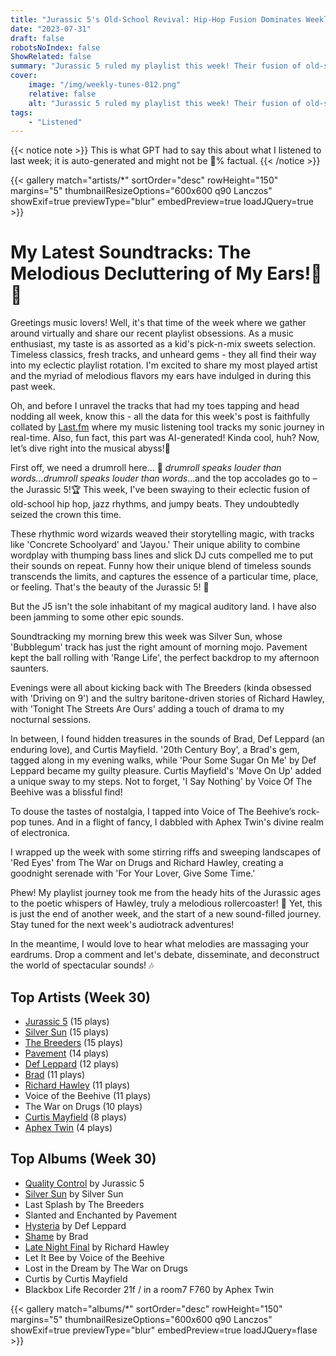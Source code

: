 ```yaml
---
title: "Jurassic 5's Old-School Revival: Hip-Hop Fusion Dominates Weekly Playlist"
date: "2023-07-31"
draft: false
robotsNoIndex: false
ShowRelated: false
summary: "Jurassic 5 ruled my playlist this week! Their fusion of old-school hip hop & melodies reign supreme, immerse yourself in their timeless tracks."
cover:
    image: "/img/weekly-tunes-012.png"
    relative: false
    alt: "Jurassic 5 ruled my playlist this week! Their fusion of old-school hip hop & melodies reign supreme, immerse yourself in their timeless tracks."
tags:
    - "Listened"
---
```


{{< notice note >}}
This is what GPT had to say this about what I listened to last week; it is auto-generated and might not be 💯% factual.
{{< /notice >}}

{{< gallery match="artists/*" sortOrder="desc" rowHeight="150" margins="5" thumbnailResizeOptions="600x600 q90 Lanczos" showExif=true previewType="blur" embedPreview=true loadJQuery=true >}}

# My Latest Soundtracks: The Melodious Decluttering of My Ears!🎵🥁

Greetings music lovers! Well, it's that time of the week where we gather around virtually and share our recent playlist obsessions. As a music enthusiast, my taste is as assorted as a kid's pick-n-mix sweets selection. Timeless classics, fresh tracks, and unheard gems - they all find their way into my eclectic playlist rotation. I'm excited to share my most played artist and the myriad of melodious flavors my ears have indulged in during this past week.

Oh, and before I unravel the tracks that had my toes tapping and head nodding all week, know this - all the data for this week's post is faithfully collated by [Last.fm](https://www.last.fm/user/RussMckendrick) where my music listening tool tracks my sonic journey in real-time. Also, fun fact, this part was AI-generated! Kinda cool, huh? Now, let’s dive right into the musical abyss!🌊

First off, we need a drumroll here... 🥁 *drumroll speaks louder than words...drumroll speaks louder than words*...and the top accolades go to – the Jurassic 5!🏆 This week, I've been swaying to their eclectic fusion of old-school hip hop, jazz rhythms, and jumpy beats. They undoubtedly seized the crown this time. 

These rhythmic word wizards weaved their storytelling magic, with tracks like 'Concrete Schoolyard' and 'Jayou.' Their unique ability to combine wordplay with thumping bass lines and slick DJ cuts compelled me to put their sounds on repeat. Funny how their unique blend of timeless sounds transcends the limits, and captures the essence of a particular time, place, or feeling. That's the beauty of the Jurassic 5! 👑

But the J5 isn't the sole inhabitant of my magical auditory land. I have also been jamming to some other epic sounds.

Soundtracking my morning brew this week was Silver Sun, whose 'Bubblegum' track has just the right amount of morning mojo. Pavement kept the ball rolling with 'Range Life', the perfect backdrop to my afternoon saunters. 

Evenings were all about kicking back with The Breeders (kinda obsessed with 'Driving on 9') and the sultry baritone-driven stories of Richard Hawley, with 'Tonight The Streets Are Ours' adding a touch of drama to my nocturnal sessions. 

In between, I found hidden treasures in the sounds of Brad, Def Leppard (an enduring love), and Curtis Mayfield. '20th Century Boy', a Brad's gem, tagged along in my evening walks, while 'Pour Some Sugar On Me' by Def Leppard became my guilty pleasure. Curtis Mayfield's 'Move On Up' added a unique sway to my steps. Not to forget, 'I Say Nothing' by Voice Of The Beehive was a blissful find!

To douse the tastes of nostalgia, I tapped into Voice of The Beehive’s rock-pop tunes. And in a flight of fancy, I dabbled with Aphex Twin's divine realm of electronica. 

I wrapped up the week with some stirring riffs and sweeping landscapes of 'Red Eyes' from The War on Drugs and Richard Hawley, creating a goodnight serenade with 'For Your Lover, Give Some Time.'

Phew! My playlist journey took me from the heady hits of the Jurassic ages to the poetic whispers of Hawley, truly a melodious rollercoaster! 🎢 Yet, this is just the end of another week, and the start of a new sound-filled journey. Stay tuned for the next week's audiotrack adventures!

In the meantime, I would love to hear what melodies are massaging your eardrums. Drop a comment and let's debate, disseminate, and deconstruct the world of spectacular sounds! 🎶

## Top Artists (Week 30)

- [Jurassic 5](https://www.russ.fm/artist/jurassic-5/) (15 plays)
- [Silver Sun](https://www.russ.fm/artist/silver-sun/) (15 plays)
- [The Breeders](https://www.russ.fm/artist/the-breeders/) (15 plays)
- [Pavement](https://www.russ.fm/artist/pavement/) (14 plays)
- [Def Leppard](https://www.russ.fm/artist/def-leppard/) (12 plays)
- [Brad](https://www.russ.fm/artist/brad/) (11 plays)
- [Richard Hawley](https://www.russ.fm/artist/richard-hawley/) (11 plays)
- Voice of the Beehive (11 plays)
- The War on Drugs (10 plays)
- [Curtis Mayfield](https://www.russ.fm/artist/curtis-mayfield/) (8 plays)
- [Aphex Twin](https://www.russ.fm/artist/aphex-twin/) (4 plays)


## Top Albums (Week 30)

- [Quality Control](https://www.russ.fm/albums/quality-control-7119855/) by Jurassic 5
- [Silver Sun](https://www.russ.fm/albums/silver-sun-24926828/) by Silver Sun
- Last Splash by The Breeders
- Slanted and Enchanted by Pavement
- [Hysteria](https://www.russ.fm/albums/hysteria-10660430/) by Def Leppard
- [Shame](https://www.russ.fm/albums/shame-27739077/) by Brad
- [Late Night Final](https://www.russ.fm/albums/late-night-final-6196121/) by Richard Hawley
- Let It Bee by Voice of the Beehive
- Lost in the Dream by The War on Drugs
- Curtis by Curtis Mayfield
- Blackbox Life Recorder 21f / in a room7 F760 by Aphex Twin


{{< gallery match="albums/*" sortOrder="desc" rowHeight="150" margins="5" thumbnailResizeOptions="600x600 q90 Lanczos" showExif=true previewType="blur" embedPreview=true loadJQuery=flase >}}